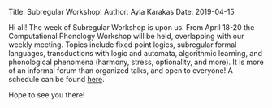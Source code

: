 Title: Subregular Workshop!
Author: Ayla Karakas
Date: 2019-04-15

Hi all! The week of Subregular Workshop is upon us. From April 18-20 the Computational Phonology Workshop will be held, overlapping with our weekly meeting. Topics include fixed point logics, subregular formal languages, transductions with logic and automata, algorithmic learning, and phonological phenomena (harmony, stress, optionality, and more). It is more of an informal forum than organized talks, and open to everyone! A schedule can be found [here](http://jeffreyheinz.net/events/WCP3program.html).

Hope to see you there!

